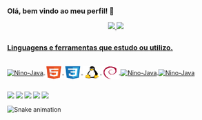 ### Olá, bem vindo ao meu perfil! 👋              

<!--Github Stats-->
<div align="center">
  <a href="https://github.com/nixcodedev">
  <img height="120em" src="https://github-readme-stats.vercel.app/api?username=nixcodedev&show_icons=true&theme=chartreuse-dark&include_all_commits=true&count_private=true"/>
  <img height="120em" src="https://github-readme-stats.vercel.app/api/top-langs/?username=nixcodedev&layout=compact&langs_count=7&theme=chartreuse-dark"/>
</div>

##
### Linguagens e ferramentas que estudo ou utilizo.  
  
<!-- Devicons -->  
<div style="display: inline_block"><br>
  <img align="center" alt="Nino-Java" height="30" width="40" src="https://cdn.jsdelivr.net/gh/devicons/devicon/icons/java/java-original-wordmark.svg">
  <img align="center" alt="Nino-HTML" height="30" width="40" src="https://raw.githubusercontent.com/devicons/devicon/master/icons/html5/html5-original.svg">
  <img align="center" alt="Nino-CSS" height="30" width="40" src="https://raw.githubusercontent.com/devicons/devicon/master/icons/css3/css3-original.svg">
  <img align="center" alt="Nino-CSS" height="30" width="40" src="https://raw.githubusercontent.com/devicons/devicon/master/icons/linux/linux-original.svg">
  <img align="center" alt="Nino-CSS" height="30" width="40" src="https://raw.githubusercontent.com/devicons/devicon/master/icons/debian/debian-original.svg">
  <img align="center" alt="Nino-Java" height="30" width="40" src="https://cdn.jsdelivr.net/gh/devicons/devicon/icons/vscode/vscode-original-wordmark.svg">
  <img align="center" alt="Nino-Java" height="30" width="32" src="https://static-00.iconduck.com/assets.00/eclipse-icon-512x479-6ivkqawb.png">
     
</div>

##

<!-- Redes socias -->
<div>
  <a href="https://br.linkedin.com/in/nixon-sena-698b91141" target="_blank"><img src="https://img.shields.io/badge/-LinkedIn-%230077B5?style=for-the-badge&logo=linkedin&logoColor=white" target="_blank"></a> 
  <a href="https://www.youtube.com/@ninoeunick" target="_blank"><img src="https://img.shields.io/badge/YouTube-FF0000?style=for-the-badge&logo=youtube&logoColor=white" target="_blank"></a>
   <a href="https://instagram.com/senatechti" target="_blank"><img src="https://img.shields.io/badge/-Instagram-%23E4405F?style=for-the-badge&logo=instagram&logoColor=white" target="_blank"></a>
  <a href = "mailto:nixon.codedev@gmail.com"><img src="https://img.shields.io/badge/-Gmail-%23333?style=for-the-badge&logo=gmail&logoColor=white" target="_blank"></a>
  <a href="https://www.twitch.tv/senatech" target="_blank"><img src="https://img.shields.io/badge/Twitch-9146FF?style=for-the-badge&logo=twitch&logoColor=white" target="_blank"></a>
     
</div>
  
<div> 
   
  ![Snake animation](https://github.com/nixcodedev/nixcodedev/blob/output/github-contribution-grid-snake.svg)
 
</div>


